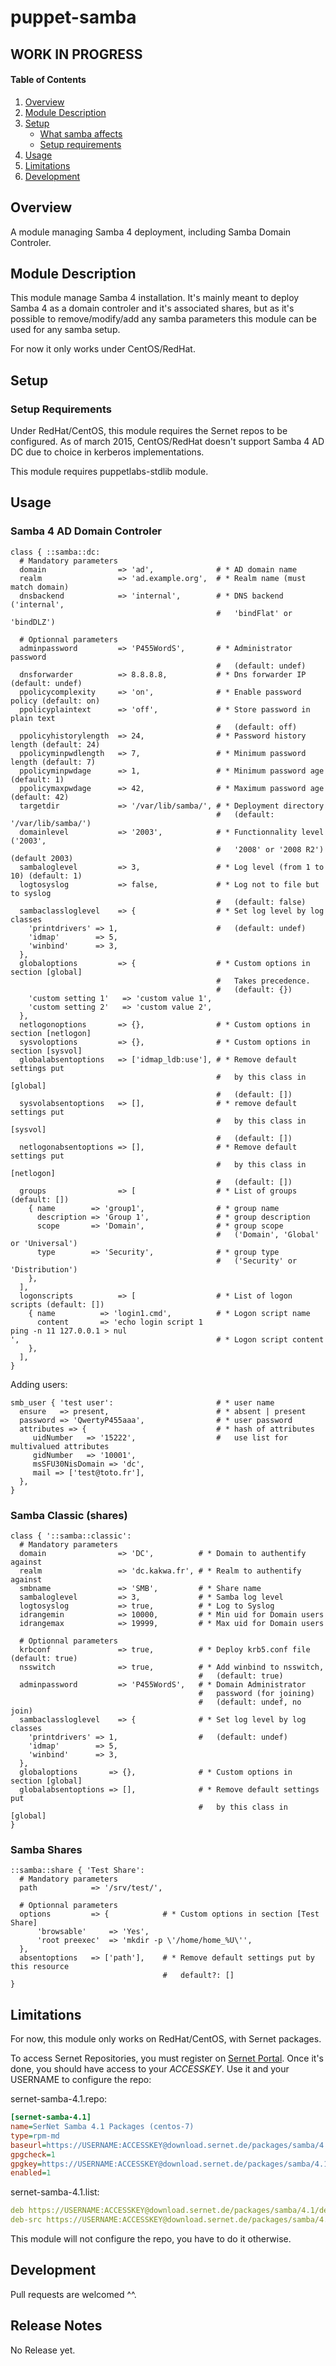 # puppet-samba

## WORK IN PROGRESS ##

#### Table of Contents

1. [Overview](#overview)
2. [Module Description](#module-description)
3. [Setup](#setup)
    * [What samba affects](#what-samba-affects)
    * [Setup requirements](#setup-requirements)
4. [Usage](#usage)
5. [Limitations](#limitations)
6. [Development](#development)

## Overview

A module managing Samba 4 deployment, including Samba Domain Controler.

## Module Description

This module manage Samba 4 installation. It's mainly meant to deploy Samba 4 as a domain controler
and it's associated shares, but as it's possible to remove/modify/add any samba parameters this
module can be used for any samba setup.

For now it only works under CentOS/RedHat.

## Setup

### Setup Requirements

Under RedHat/CentOS, this module requires the Sernet repos to be configured.
As of  march 2015, CentOS/RedHat doesn't support Samba 4 AD DC due to choice in kerberos implementations.

This module requires puppetlabs-stdlib module.

## Usage

### Samba 4 AD Domain Controler

```puppet
class { ::samba::dc:
  # Mandatory parameters
  domain                => 'ad',              # * AD domain name
  realm                 => 'ad.example.org',  # * Realm name (must match domain)
  dnsbackend            => 'internal',        # * DNS backend ('internal', 
                                              #   'bindFlat' or 'bindDLZ')

  # Optionnal parameters
  adminpassword         => 'P455WordS',       # * Administrator password 
                                              #   (default: undef)
  dnsforwarder          => 8.8.8.8,           # * Dns forwarder IP (default: undef)
  ppolicycomplexity     => 'on',              # * Enable password policy (default: on)
  ppolicyplaintext      => 'off',             # * Store password in plain text 
                                              #   (default: off)
  ppolicyhistorylength  => 24,                # * Password history length (default: 24)
  ppolicyminpwdlength   => 7,                 # * Minimum password length (default: 7)
  ppolicyminpwdage      => 1,                 # * Minimum password age (default: 1)
  ppolicymaxpwdage      => 42,                # * Maximum password age (default: 42)
  targetdir             => '/var/lib/samba/', # * Deployment directory 
                                              #   (default: '/var/lib/samba/')
  domainlevel           => '2003',            # * Functionnality level ('2003',
                                              #   '2008' or '2008 R2') (default 2003)
  sambaloglevel         => 3,                 # * Log level (from 1 to 10) (default: 1)
  logtosyslog           => false,             # * Log not to file but to syslog 
                                              #   (default: false)
  sambaclassloglevel    => {                  # * Set log level by log classes
    'printdrivers' => 1,                      #   (default: undef)
    'idmap'        => 5,
    'winbind'      => 3,
  },
  globaloptions         => {                  # * Custom options in section [global] 
                                              #   Takes precedence.
                                              #   (default: {})
    'custom setting 1'   => 'custom value 1',
    'custom setting 2'   => 'custom value 2',
  },
  netlogonoptions       => {},                # * Custom options in section [netlogon]
  sysvoloptions         => {},                # * Custom options in section [sysvol]
  globalabsentoptions   => ['idmap_ldb:use'], # * Remove default settings put 
                                              #   by this class in [global] 
                                              #   (default: [])
  sysvolabsentoptions   => [],                # * remove default settings put 
                                              #   by this class in [sysvol] 
                                              #   (default: [])
  netlogonabsentoptions => [],                # * Remove default settings put 
                                              #   by this class in [netlogon] 
                                              #   (default: [])
  groups                => [                  # * List of groups (default: [])
    { name        => 'group1',                # * group name
      description => 'Group 1',               # * group description
      scope       => 'Domain',                # * group scope 
                                              #   ('Domain', 'Global' or 'Universal')
      type        => 'Security',              # * group type 
                                              #   ('Security' or 'Distribution')
    },
  ],
  logonscripts          => [                  # * List of logon scripts (default: [])
    { name          => 'login1.cmd',          # * Logon script name
      content       => 'echo login script 1 
ping -n 11 127.0.0.1 > nul
',                                            # * Logon script content
    },
  ],
}
```

Adding users:

```puppet
smb_user { 'test user':                       # * user name
  ensure   => present,                        # * absent | present
  password => 'QwertyP455aaa',                # * user password
  attributes => {                             # * hash of attributes
     uidNumber   => '15222',                  #   use list for multivalued attributes
     gidNumber   => '10001',
     msSFU30NisDomain => 'dc',
     mail => ['test@toto.fr'],
  },
}
```

### Samba Classic (shares)

```puppet
class { '::samba::classic':
  # Mandatory parameters
  domain                => 'DC',          # * Domain to authentify against
  realm                 => 'dc.kakwa.fr', # * Realm to authentify against
  smbname               => 'SMB',         # * Share name
  sambaloglevel         => 3,             # * Samba log level
  logtosyslog           => true,          # * Log to Syslog
  idrangemin            => 10000,         # * Min uid for Domain users
  idrangemax            => 19999,         # * Max uid for Domain users

  # Optionnal parameters
  krbconf               => true,          # * Deploy krb5.conf file (default: true)
  nsswitch              => true,          # * Add winbind to nsswitch,
                                          #   (default: true)
  adminpassword         => 'P455WordS',   # * Domain Administrator 
                                          #   password (for joining)
                                          #   (default: undef, no join)
  sambaclassloglevel    => {              # * Set log level by log classes
    'printdrivers' => 1,                  #   (default: undef)
    'idmap'        => 5,
    'winbind'      => 3,
  },
  globaloptions       => {},              # * Custom options in section [global] 
  globalabsentoptions => [],              # * Remove default settings put 
                                          #   by this class in [global]
}
```

### Samba Shares

```puppet
::samba::share { 'Test Share':
  # Mandatory parameters
  path            => '/srv/test/',
  
  # Optionnal parameters
  options         => {            # * Custom options in section [Test Share] 
      'browsable'     => 'Yes',
      'root preexec'  => 'mkdir -p \'/home/home_%U\'',
  },
  absentoptions   => ['path'],    # * Remove default settings put by this resource
                                  #   default?: []
}
```

## Limitations

For now, this module only works on RedHat/CentOS, with Sernet packages.

To access Sernet Repositories, you must register on [Sernet Portal](https://portal.enterprisesamba.com/users/sign_up).
Once it's done, you should have access to your *ACCESSKEY*. Use it and your USERNAME to configure the repo:

sernet-samba-4.1.repo:
```ini
[sernet-samba-4.1]
name=SerNet Samba 4.1 Packages (centos-7)
type=rpm-md
baseurl=https://USERNAME:ACCESSKEY@download.sernet.de/packages/samba/4.1/centos/7/
gpgcheck=1
gpgkey=https://USERNAME:ACCESSKEY@download.sernet.de/packages/samba/4.1/centos/7/repodata/repomd.xml.key
enabled=1
```

sernet-samba-4.1.list:
```yml
deb https://USERNAME:ACCESSKEY@download.sernet.de/packages/samba/4.1/debian wheezy main
deb-src https://USERNAME:ACCESSKEY@download.sernet.de/packages/samba/4.1/debian wheezy main
```

This module will not configure the repo, you have to do it otherwise.

## Development

Pull requests are welcomed ^^.

## Release Notes

No Release yet.
